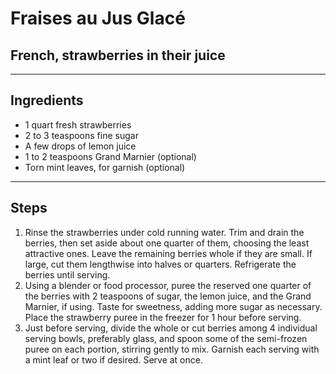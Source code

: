 # Fraises au Jus Glacé

## French, strawberries in their juice

---

## Ingredients

* 1 quart fresh strawberries
* 2 to 3 teaspoons fine sugar
* A few drops of lemon juice
* 1 to 2 teaspoons Grand Marnier (optional)
* Torn mint leaves, for garnish (optional)

---

## Steps

1.  Rinse the strawberries under cold running water. Trim and drain the berries, then set aside about one quarter of them, choosing the least attractive ones. Leave the remaining berries whole if they are small. If large, cut them lengthwise into halves or quarters. Refrigerate the berries until serving.
2. Using a blender or food processor, puree the reserved one quarter of the berries with 2 teaspoons of sugar, the lemon juice, and the Grand Marnier, if using. Taste for sweetness, adding more sugar as necessary. Place the strawberry puree in the freezer for 1 hour before serving.
3. Just before serving, divide the whole or cut berries among 4 individual serving bowls, preferably glass, and spoon some of the semi-frozen puree on each portion, stirring gently to mix. Garnish each serving with a mint leaf or two if desired. Serve at once.
